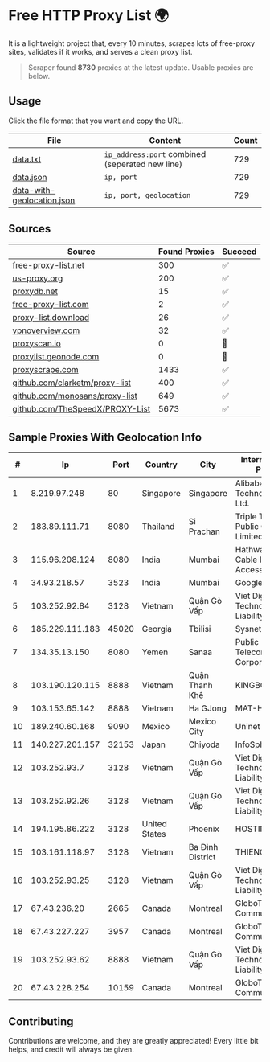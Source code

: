 
# Free HTTP Proxy List 🌍

It is a lightweight project that, every 10 minutes, scrapes lots of free-proxy sites, validates if it works, and serves a clean proxy list.


> Scraper found **8730** proxies at the latest update. Usable proxies are below.

## Usage

Click the file format that you want and copy the URL.


|File|Content|Count|
|----|-------|-----|
|[data.txt](https://raw.githubusercontent.com/themiralay/Proxy-List-World/master/data.txt)|`ip_address:port` combined (seperated new line)|729|
|[data.json](https://raw.githubusercontent.com/themiralay/Proxy-List-World/master/data.json)|`ip, port`|729|
|[data-with-geolocation.json](https://raw.githubusercontent.com/themiralay/Proxy-List-World/master/data-with-geolocation.json)|`ip, port, geolocation`|729|

## Sources

|Source|Found Proxies|Succeed|
|------|-------------|-------|
|[free-proxy-list.net](https://free-proxy-list.net)|300|✅|
|[us-proxy.org](https://www.us-proxy.org)|200|✅|
|[proxydb.net](http://proxydb.net)|15|✅|
|[free-proxy-list.com](https://free-proxy-list.com/?page=&port=&type%5B%5D=http&type%5B%5D=https&up_time=0&search=Search)|2|✅|
|[proxy-list.download](https://www.proxy-list.download/HTTP)|26|✅|
|[vpnoverview.com](https://vpnoverview.com/privacy/anonymous-browsing/free-proxy-servers)|32|✅|
|[proxyscan.io](https://www.proxyscan.io)|0|🚫|
|[proxylist.geonode.com](https://proxylist.geonode.com/api/proxy-list?limit=300&page=1&sort_by=lastChecked&sort_type=desc&protocols=http,https)|0|🚫|
|[proxyscrape.com](https://api.proxyscrape.com/v2/?request=displayproxies&protocol=http&timeout=10000&country=all&ssl=all&anonymity=all)|1433|✅|
|[github.com/clarketm/proxy-list](https://raw.githubusercontent.com/clarketm/proxy-list/master/proxy-list-raw.txt)|400|✅|
|[github.com/monosans/proxy-list](https://raw.githubusercontent.com/monosans/proxy-list/main/proxies/http.txt)|649|✅|
|[github.com/TheSpeedX/PROXY-List](https://raw.githubusercontent.com/TheSpeedX/PROXY-List/master/http.txt)|5673|✅|


## Sample Proxies With Geolocation Info

|#|Ip|Port|Country|City|Internet Service Provider|
|-|--|----|-------|----|-------------------------|
|1|8.219.97.248|80|Singapore|Singapore|Alibaba (US) Technology Co., Ltd.|
|2|183.89.111.71|8080|Thailand|Si Prachan|Triple T Broadband Public Company Limited|
|3|115.96.208.124|8080|India|Mumbai|Hathway IP over Cable Internet Access|
|4|34.93.218.57|3523|India|Mumbai|Google LLC|
|5|103.252.92.84|3128|Vietnam|Quận Gò Vấp|Viet Digital Technology Liability Company|
|6|185.229.111.183|45020|Georgia|Tbilisi|Sysnet LLC|
|7|134.35.13.150|8080|Yemen|Sanaa|Public Telecommunication Corporation|
|8|103.190.120.115|8888|Vietnam|Quận Thanh Khê|KINGBOND|
|9|103.153.65.142|8888|Vietnam|Ha GJong|MAT-HN|
|10|189.240.60.168|9090|Mexico|Mexico City|Uninet S.A. de C.V.|
|11|140.227.201.157|32153|Japan|Chiyoda|InfoSphere|
|12|103.252.93.7|3128|Vietnam|Quận Gò Vấp|Viet Digital Technology Liability Company|
|13|103.252.92.26|3128|Vietnam|Quận Gò Vấp|Viet Digital Technology Liability Company|
|14|194.195.86.222|3128|United States|Phoenix|HOSTINGER US|
|15|103.161.118.97|3128|Vietnam|Ba Đình District|THIENCO|
|16|103.252.93.25|3128|Vietnam|Quận Gò Vấp|Viet Digital Technology Liability Company|
|17|67.43.236.20|2665|Canada|Montreal|GloboTech Communications|
|18|67.43.227.227|3957|Canada|Montreal|GloboTech Communications|
|19|103.252.93.62|8888|Vietnam|Quận Gò Vấp|Viet Digital Technology Liability Company|
|20|67.43.228.254|10159|Canada|Montreal|GloboTech Communications|



## Contributing

Contributions are welcome, and they are greatly appreciated! Every
little bit helps, and credit will always be given.

